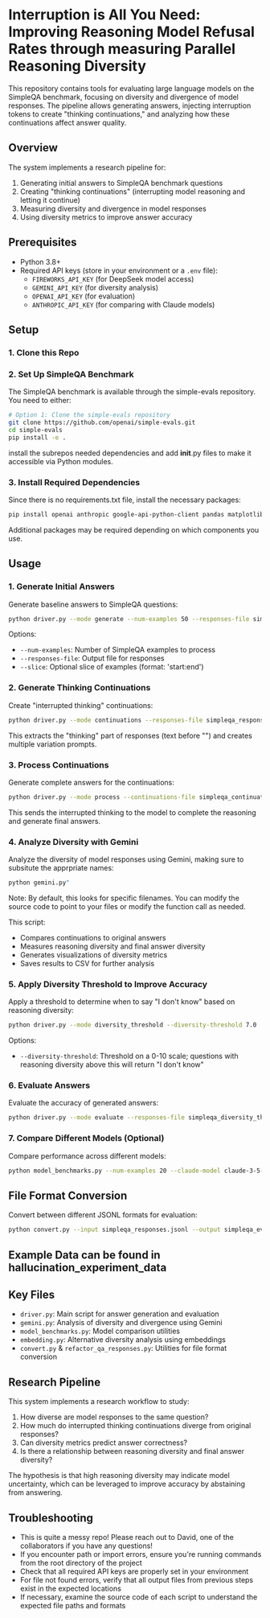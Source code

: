 # Interruption is All You Need: Improving Reasoning Model Refusal Rates through measuring Parallel Reasoning Diversity

This repository contains tools for evaluating large language models on the SimpleQA benchmark, focusing on diversity and divergence of model responses. The pipeline allows generating answers, injecting interruption tokens to create "thinking continuations," and analyzing how these continuations affect answer quality.

## Overview

The system implements a research pipeline for:
1. Generating initial answers to SimpleQA benchmark questions
2. Creating "thinking continuations" (interrupting model reasoning and letting it continue)
3. Measuring diversity and divergence in model responses
4. Using diversity metrics to improve answer accuracy

## Prerequisites

- Python 3.8+
- Required API keys (store in your environment or a `.env` file):
  - `FIREWORKS_API_KEY` (for DeepSeek model access)
  - `GEMINI_API_KEY` (for diversity analysis)
  - `OPENAI_API_KEY` (for evaluation)
  - `ANTHROPIC_API_KEY` (for comparing with Claude models)

## Setup

### 1. Clone this Repo

### 2. Set Up SimpleQA Benchmark

The SimpleQA benchmark is available through the simple-evals repository. You need to either:

```bash
# Option 1: Clone the simple-evals repository
git clone https://github.com/openai/simple-evals.git
cd simple-evals
pip install -e .
```

install the subrepos needed dependencies and add __init__.py files to make it accessible via Python modules.

### 3. Install Required Dependencies

Since there is no requirements.txt file, install the necessary packages:

```bash
pip install openai anthropic google-api-python-client pandas matplotlib numpy tqdm requests
```

Additional packages may be required depending on which components you use.

## Usage

### 1. Generate Initial Answers

Generate baseline answers to SimpleQA questions:

```bash
python driver.py --mode generate --num-examples 50 --responses-file simpleqa_responses.jsonl
```

Options:
- `--num-examples`: Number of SimpleQA examples to process
- `--responses-file`: Output file for responses
- `--slice`: Optional slice of examples (format: 'start:end')

### 2. Generate Thinking Continuations

Create "interrupted thinking" continuations:

```bash
python driver.py --mode continuations --responses-file simpleqa_responses.jsonl --continuations-file simpleqa_continuations.jsonl --num-continuations 3
```

This extracts the "thinking" part of responses (text before "</think>") and creates multiple variation prompts.

### 3. Process Continuations

Generate complete answers for the continuations:

```bash
python driver.py --mode process --continuations-file simpleqa_continuations.jsonl --continuation-responses-file simpleqa_continuations_responses.jsonl
```

This sends the interrupted thinking to the model to complete the reasoning and generate final answers.

### 4. Analyze Diversity with Gemini

Analyze the diversity of model responses using Gemini, making sure to subsitute the apprpriate names:

```bash
python gemini.py"
```

Note: By default, this looks for specific filenames. You can modify the source code to point to your files or modify the function call as needed.

This script:
- Compares continuations to original answers
- Measures reasoning diversity and final answer diversity
- Generates visualizations of diversity metrics
- Saves results to CSV for further analysis

### 5. Apply Diversity Threshold to Improve Accuracy

Apply a threshold to determine when to say "I don't know" based on reasoning diversity:

```bash
python driver.py --mode diversity_threshold --diversity-threshold 7.0
```

Options:
- `--diversity-threshold`: Threshold on a 0-10 scale; questions with reasoning diversity above this will return "I don't know"

### 6. Evaluate Answers

Evaluate the accuracy of generated answers:

```bash
python driver.py --mode evaluate --responses-file simpleqa_diversity_threshold_responses.jsonl
```

### 7. Compare Different Models (Optional)

Compare performance across different models:

```bash
python model_benchmarks.py --num-examples 20 --claude-model claude-3-5-sonnet-20240620 --openai-model gpt-4o
```

## File Format Conversion

Convert between different JSONL formats for evaluation:

```bash
python convert.py --input simpleqa_responses.jsonl --output simpleqa_eval.jsonl
```

## Example Data can be found in hallucination_experiment_data

## Key Files

- `driver.py`: Main script for answer generation and evaluation
- `gemini.py`: Analysis of diversity and divergence using Gemini
- `model_benchmarks.py`: Model comparison utilities
- `embedding.py`: Alternative diversity analysis using embeddings
- `convert.py` & `refactor_qa_responses.py`: Utilities for file format conversion

## Research Pipeline

This system implements a research workflow to study:
1. How diverse are model responses to the same question?
2. How much do interrupted thinking continuations diverge from original responses?
3. Can diversity metrics predict answer correctness?
4. Is there a relationship between reasoning diversity and final answer diversity?

The hypothesis is that high reasoning diversity may indicate model uncertainty, which can be leveraged to improve accuracy by abstaining from answering.

## Troubleshooting

- This is quite a messy repo! Please reach out to David, one of the collaborators if you have any questions!
- If you encounter path or import errors, ensure you're running commands from the root directory of the project
- Check that all required API keys are properly set in your environment
- For file not found errors, verify that all output files from previous steps exist in the expected locations
- If necessary, examine the source code of each script to understand the expected file paths and formats
